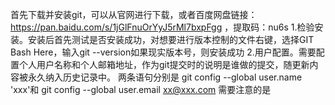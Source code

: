首先下载并安装git，可以从官网进行下载，或者百度网盘链接：https://pan.baidu.com/s/1jGlFnuOrYyJ5rMl7bxpFgg ，提取码：nu6s 
1.检验安装。安装后首先测试是否安装成功，对想要进行版本控制的文件右键，选择GIT Bash Here，输入git --version如果现实版本号，则安装成功
2.用户配置。需要配置个人用户名称和个人邮箱地址，作为git提交时的说明是谁做的提交，随更新内容被永久纳入历史记录中。
两条语句分别是 git config --global user.name 'xxx'和  git config --global user.email xx@xxx.com
需要注意的是
